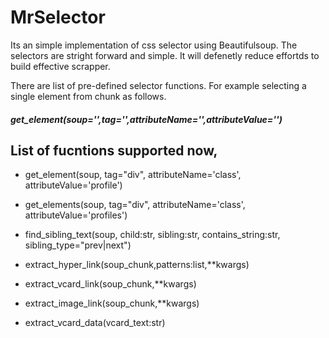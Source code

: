 # MrSelector
Its an simple implementation of css selector using Beautifulsoup. The selectors are stright forward and simple. 
It will defenetly reduce effortds to build effective scrapper.



There are list of pre-defined selector functions. For example selecting a single element from chunk as follows.

##### get_element(soup='',tag='',attributeName='',attributeValue='')


## List of fucntions supported now,

* get_element(soup, tag="div", attributeName='class', attributeValue='profile')

* get_elements(soup, tag="div", attributeName='class', attributeValue='profiles')

* find_sibling_text(soup, child:str, sibling:str, contains_string:str, sibling_type="prev|next")

* extract_hyper_link(soup_chunk,patterns:list,**kwargs)

* extract_vcard_link(soup_chunk,**kwargs)

* extract_image_link(soup_chunk,**kwargs)

* extract_vcard_data(vcard_text:str)
